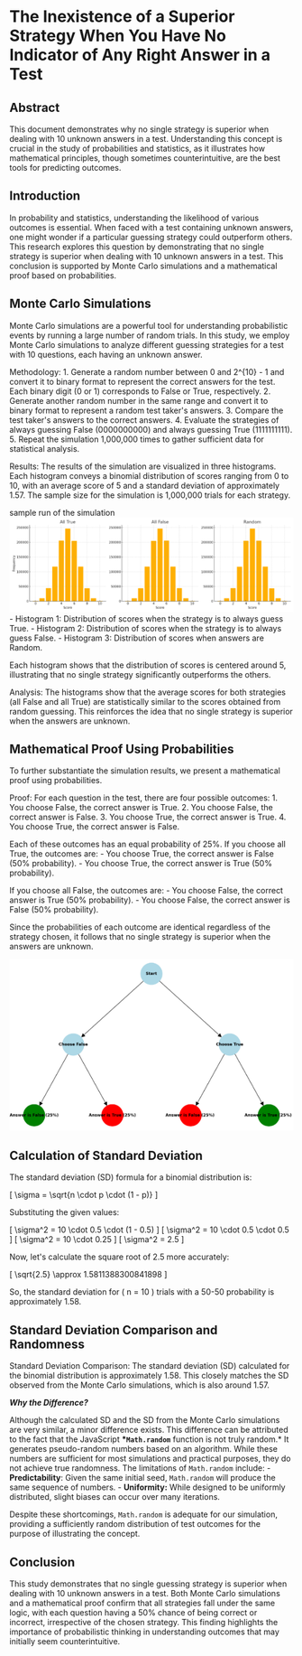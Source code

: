 # **The Inexistence of a Superior Strategy When You Have No Indicator of Any Right Answer in a Test**

## **Abstract**

This document demonstrates why no single strategy is superior when dealing with 10 unknown answers in a test. Understanding this concept is crucial in the study of probabilities and statistics, as it illustrates how mathematical principles, though sometimes counterintuitive, are the best tools for predicting outcomes.

## **Introduction**

In probability and statistics, understanding the likelihood of various outcomes is essential. When faced with a test containing unknown answers, one might wonder if a particular guessing strategy could outperform others. This research explores this question by demonstrating that no single strategy is superior when dealing with 10 unknown answers in a test. This conclusion is supported by Monte Carlo simulations and a mathematical proof based on probabilities.

## **Monte Carlo Simulations**

Monte Carlo simulations are a powerful tool for understanding probabilistic events by running a large number of random trials. In this study, we employ Monte Carlo simulations to analyze different guessing strategies for a test with 10 questions, each having an unknown answer.

Methodology:
1\. Generate a random number between 0 and 2^{10} - 1 and convert it to binary format to represent the correct answers for the test. Each binary digit (0 or 1) corresponds to False or True, respectively.
2\. Generate another random number in the same range and convert it to binary format to represent a random test taker's answers.
3\. Compare the test taker's answers to the correct answers.
4\. Evaluate the strategies of always guessing False (0000000000) and always guessing True (1111111111).
5\. Repeat the simulation 1,000,000 times to gather sufficient data for statistical analysis.

Results:
The results of the simulation are visualized in three histograms. Each histogram conveys a binomial distribution of scores ranging from 0 to 10, with an average score of 5 and a standard deviation of approximately 1.57. The sample size for the simulation is 1,000,000 trials for each strategy.

sample run of the simulation
![A graph with numbers and lines Description automatically generated](Aspose.Words.12a7818f-5320-49e2-be67-7cf4f21e573c.001.png)
\- Histogram 1: Distribution of scores when the strategy is to always guess True.
\- Histogram 2: Distribution of scores when the strategy is to always guess False.
\- Histogram 3: Distribution of scores when answers are Random.

Each histogram shows that the distribution of scores is centered around 5, illustrating that no single strategy significantly outperforms the others.

Analysis:
The histograms show that the average scores for both strategies (all False and all True) are statistically similar to the scores obtained from random guessing. This reinforces the idea that no single strategy is superior when the answers are unknown.

## **Mathematical Proof Using Probabilities**

To further substantiate the simulation results, we present a mathematical proof using probabilities.

Proof:
For each question in the test, there are four possible outcomes:
1\. You choose False, the correct answer is True.
2\. You choose False, the correct answer is False.
3\. You choose True, the correct answer is True.
4\. You choose True, the correct answer is False.

Each of these outcomes has an equal probability of 25%. If you choose all True, the outcomes are:
\- You choose True, the correct answer is False (50% probability).
\- You choose True, the correct answer is True (50% probability).

If you choose all False, the outcomes are:
\- You choose False, the correct answer is True (50% probability).
\- You choose False, the correct answer is False (50% probability).

Since the probabilities of each outcome are identical regardless of the strategy chosen, it follows that no single strategy is superior when the answers are unknown.

![](Aspose.Words.12a7818f-5320-49e2-be67-7cf4f21e573c.002.png)

## **Calculation of Standard Deviation**

The standard deviation (SD) formula for a binomial distribution is:

\[ \sigma = \sqrt{n \cdot p \cdot (1 - p)} \]

Substituting the given values:

\[ \sigma^2 = 10 \cdot 0.5 \cdot (1 - 0.5) \]
\[ \sigma^2 = 10 \cdot 0.5 \cdot 0.5 \]
\[ \sigma^2 = 10 \cdot 0.25 \]
\[ \sigma^2 = 2.5 \]

Now, let's calculate the square root of 2.5 more accurately:

\[ \sqrt{2.5} \approx 1.5811388300841898 \]

So, the standard deviation for \( n = 10 \) trials with a 50-50 probability is approximately 1.58.

## **Standard Deviation Comparison and Randomness**

Standard Deviation Comparison:
The standard deviation (SD) calculated for the binomial distribution is approximately 1.58. This closely matches the SD observed from the Monte Carlo simulations, which is also around 1.57.

**_Why the Difference?_**

Although the calculated SD and the SD from the Monte Carlo simulations are very similar, a minor difference exists. This difference can be attributed to the fact that the JavaScript **\*`Math.random`** function is not truly random.\* It generates pseudo-random numbers based on an algorithm. While these numbers are sufficient for most simulations and practical purposes, they do not achieve true randomness. The limitations of `Math.random` include:
\- **Predictability**: Given the same initial seed, `Math.random` will produce the same sequence of numbers.
\- **Uniformity:** While designed to be uniformly distributed, slight biases can occur over many iterations.

Despite these shortcomings, `Math.random` is adequate for our simulation, providing a sufficiently random distribution of test outcomes for the purpose of illustrating the concept.

## **Conclusion**

This study demonstrates that no single guessing strategy is superior when dealing with 10 unknown answers in a test. Both Monte Carlo simulations and a mathematical proof confirm that all strategies fall under the same logic, with each question having a 50% chance of being correct or incorrect, irrespective of the chosen strategy. This finding highlights the importance of probabilistic thinking in understanding outcomes that may initially seem counterintuitive.
